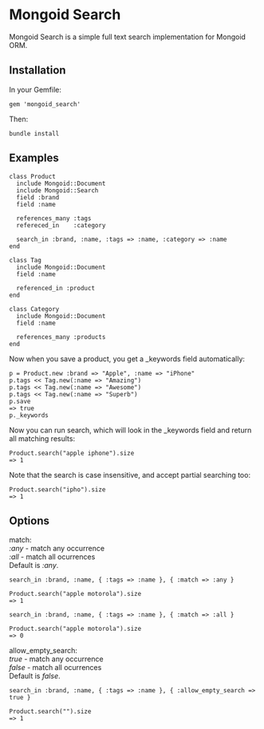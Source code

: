 Mongoid Search
============

Mongoid Search is a simple full text search implementation for Mongoid ORM.

Installation
--------

In your Gemfile:

    gem 'mongoid_search'
  
Then:
  
    bundle install

Examples
--------

    class Product
      include Mongoid::Document
      include Mongoid::Search
      field :brand
      field :name

      references_many :tags
      refereced_in    :category
      
      search_in :brand, :name, :tags => :name, :category => :name
    end

    class Tag
      include Mongoid::Document
      field :name

      referenced_in :product
    end
    
    class Category
      include Mongoid::Document
      field :name

      references_many :products
    end

Now when you save a product, you get a _keywords field automatically:
    
    p = Product.new :brand => "Apple", :name => "iPhone"
    p.tags << Tag.new(:name => "Amazing")
    p.tags << Tag.new(:name => "Awesome")
    p.tags << Tag.new(:name => "Superb")
    p.save
    => true
    p._keywords
    
Now you can run search, which will look in the _keywords field and return all matching results:

    Product.search("apple iphone").size
    => 1
    
Note that the search is case insensitive, and accept partial searching too:

    Product.search("ipho").size
    => 1
    
Options
-------

match:  
  _:any_ - match any occurrence  
  _:all_ - match all ocurrences  
  Default is _:any_.

    search_in :brand, :name, { :tags => :name }, { :match => :any }
    
    Product.search("apple motorola").size
    => 1

    search_in :brand, :name, { :tags => :name }, { :match => :all }
    
    Product.search("apple motorola").size
    => 0
    
allow_empty_search:  
  _true_ - match any occurrence  
  _false_ - match all ocurrences  
  Default is _false_.

    search_in :brand, :name, { :tags => :name }, { :allow_empty_search => true }
    
    Product.search("").size
    => 1
